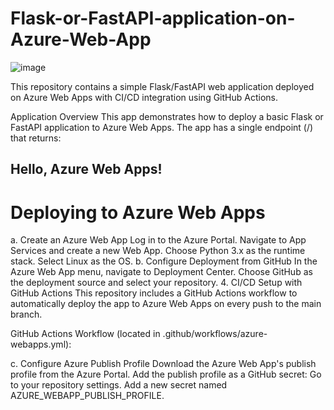 # Flask-or-FastAPI-application-on-Azure-Web-App


![image](https://github.com/user-attachments/assets/b62a9b4e-e5bc-4056-aebe-c40df30023b7)

This repository contains a simple Flask/FastAPI web application deployed on Azure Web Apps with CI/CD integration using GitHub Actions.

Application Overview
This app demonstrates how to deploy a basic Flask or FastAPI application to Azure Web Apps. The app has a single endpoint (/) that returns:

## Hello, Azure Web Apps!

# Deploying to Azure Web Apps
a. Create an Azure Web App
Log in to the Azure Portal.
Navigate to App Services and create a new Web App.
Choose Python 3.x as the runtime stack.
Select Linux as the OS.
b. Configure Deployment from GitHub
In the Azure Web App menu, navigate to Deployment Center.
Choose GitHub as the deployment source and select your repository.
4. CI/CD Setup with GitHub Actions
This repository includes a GitHub Actions workflow to automatically deploy the app to Azure Web Apps on every push to the main branch.

GitHub Actions Workflow (located in .github/workflows/azure-webapps.yml):

c. Configure Azure Publish Profile
Download the Azure Web App's publish profile from the Azure Portal.
Add the publish profile as a GitHub secret:
Go to your repository settings.
Add a new secret named AZURE_WEBAPP_PUBLISH_PROFILE.
